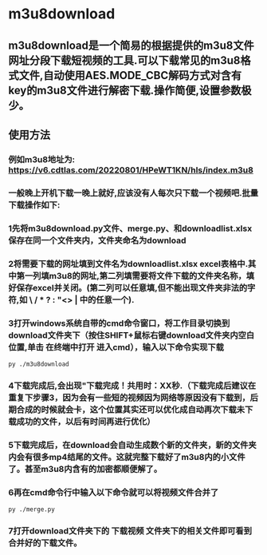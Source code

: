 # m3u8download
## m3u8download是一个简易的根据提供的m3u8文件网址分段下载短视频的工具.可以下载常见的m3u8格式文件,自动使用AES.MODE_CBC解码方式对含有key的m3u8文件进行解密下载.操作简便,设置参数极少。
## 使用方法
### 例如m3u8地址为: https://v6.cdtlas.com/20220801/HPeWT1KN/hls/index.m3u8
### 一般晚上开机下载一晚上就好,应该没有人每次只下载一个视频吧.批量下载操作如下:
### 1先将m3u8download.py文件、merge.py、和downloadlist.xlsx保存在同一个文件夹内，文件夹命名为download
### 2将需要下载的网址填到文件名为downloadlist.xlsx  excel表格中.其中第一列填m3u8的网址,第二列填需要将文件下载的文件夹名称，填好保存excel并关闭。(第二列可以任意填,但不能出现文件夹非法的字符,如 \ / * ? : "<> | 中的任意一个).
### 3打开windows系统自带的cmd命令窗口，将工作目录切换到download文件夹下（按住SHIFT+鼠标右键download文件夹内空白位置,单击 在终端中打开 进入cmd），输入以下命令实现下载    
    py ./m3u8download
### 4下载完成后,会出现"下载完成！共用时：XX秒.（下载完成后建议在重复下步骤3，因为会有一些短的视频因为网络等原因没有下载到，后期合成的时候就会卡，这个位置其实还可以优化成自动再次下载未下载成功的文件，以后有时间再进行优化）
### 5下载完成后，在download会自动生成数个新的文件夹，新的文件夹内会有很多mp4结尾的文件。这就完整下载好了m3u8内的小文件了。甚至m3u8内含有的加密都顺便解了。
### 6再在cmd命令行中输入以下命令就可以将视频文件合并了
    py ./merge.py
### 7打开download文件夹下的 下载视频 文件夹下的相关文件即可看到合并好的下载文件。
  
    



